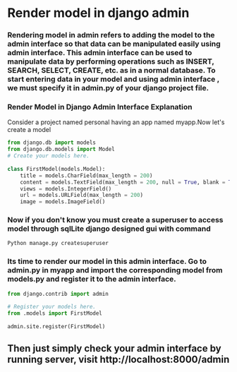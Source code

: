 # Render model in django admin

### Rendering model in admin refers to adding the model to the admin interface so that data can be manipulated easily using admin interface. This admin interface can be used to manipulate data by performing operations such as INSERT, SEARCH, SELECT, CREATE, etc. as in a normal database. To start entering data in your model and using admin interface , we must specify it in admin.py of your django project file.

### Render Model in Django Admin Interface Explanation
Consider a project named personal having an app named myapp.Now let's create a model

```python
from django.db import models
from django.db.models import Model
# Create your models here.
  
class FirstModel(models.Model):
    title = models.CharField(max_length = 200)
    content = models.TextField(max_length = 200, null = True, blank = True)
    views = models.IntegerField()
    url = models.URLField(max_length = 200)
    image = models.ImageField()
```

### Now if you don't know you must create a superuser to access model through sqlLite django designed gui with command
```python
Python manage.py createsuperuser
```
### Its time to render our model in this admin interface. Go to admin.py in myapp and import the corresponding model from models.py and register it to the admin interface.

```python
from django.contrib import admin
  
# Register your models here.
from .models import FirstModel
  
admin.site.register(FirstModel)
```
## Then just simply check your admin interface by running server, visit http://localhost:8000/admin
